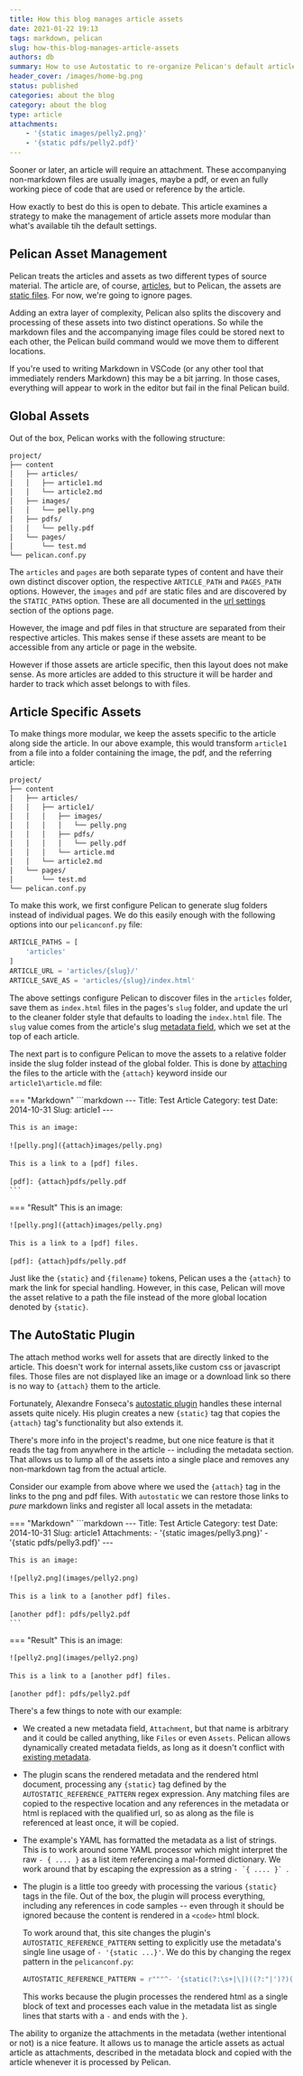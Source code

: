 ```yaml
---
title: How this blog manages article assets
date: 2021-01-22 19:13
tags: markdown, pelican
slug: how-this-blog-manages-article-assets
authors: db
summary: How to use Autostatic to re-organize Pelican's default article structure to be more article specific.
header_cover: /images/home-bg.png
status: published
categories: about the blog
category: about the blog
type: article
attachments:
    - '{static images/pelly2.png}'
    - '{static pdfs/pelly2.pdf}'
---
```

<!--
spell-checker:ignore autostatic alexandre fonseca's pelly pdfs pelicanconf staticattach
-->
Sooner or later, an article will require an attachment.  These accompanying non-markdown files are usually images, maybe a pdf, or even an fully working piece of code that are used or reference by the article.

How exactly to best do this is open to debate. This article examines a strategy to make the management of article assets more modular than what's available tih the default settings.

## Pelican Asset Management

Pelican treats the articles and assets as two different types of source material.  The article are, of course, [articles], but to Pelican, the assets are [static files].  For now, we're going to ignore pages.

Adding an extra layer of complexity, Pelican also splits the discovery and processing of these assets into two distinct operations.  So while the markdown files and the accompanying image files could be stored next to each other, the Pelican build command would we move them to different locations.

If you're used to writing Markdown in VSCode (or any other tool that immediately renders Markdown) this may be a bit jarring.  In those cases, everything will appear to work in the editor but fail in the final Pelican build.

## Global Assets

Out of the box, Pelican works with the following structure:

```console
project/
├── content
│   ├── articles/
│   │   ├── article1.md
│   │   └── article2.md
│   ├── images/
│   │   └── pelly.png
│   ├── pdfs/
│   │   └── pelly.pdf
│   └── pages/
│       └── test.md
└── pelican.conf.py
```

The `articles` and `pages` are both separate types of content and have their own distinct discover option, the respective `ARTICLE_PATH` and `PAGES_PATH` options.  However, the `images` and `pdf` are static files and are discovered by the `STATIC_PATHS` option.  These are all documented in the [url settings] section of the options page.

However, the image and pdf files in that structure are separated from their respective articles.  This makes sense if these assets are meant to be accessible from any article or page in the website.

However if those assets are article specific, then this layout does not make sense.  As more articles are added to this structure it will be harder and harder to track which asset belongs to with files.

## Article Specific Assets

To make things more modular, we keep the assets specific to the article along side the article.  In our above example, this would transform `article1` from a file into a folder containing the image, the pdf, and the referring article:

```console
project/
├── content
│   ├── articles/
│   │   ├── article1/
│   │   │   ├── images/
│   │   │   │   └── pelly.png
│   │   │   ├── pdfs/
│   │   │   │   └── pelly.pdf
│   │   │   └── article.md
│   │   └── article2.md
│   └── pages/
│       └── test.md
└── pelican.conf.py
```

To make this work, we first configure Pelican to generate slug folders instead of individual pages.  We do this easily enough with the following options into our `pelicanconf.py` file:

```python
ARTICLE_PATHS = [
    'articles'
]
ARTICLE_URL = 'articles/{slug}/'
ARTICLE_SAVE_AS = 'articles/{slug}/index.html'
```

The above settings configure Pelican to discover files in the `articles` folder, save them as `index.html` files in the pages's `slug` folder, and update the url to the cleaner folder style that defaults to loading the `index.html` file.  The `slug` value comes from the article's slug [metadata field], which we set at the top of each article.

The next part is to configure Pelican to move the assets to a relative folder inside the slug folder instead of the global folder.  This is done by [attaching] the files to the article with the `{attach}` keyword inside our `article1\article.md` file:

=== "Markdown"
    ```markdown
    ---
    Title: Test Article
    Category: test
    Date: 2014-10-31
    Slug: article1
    ---

    This is an image:

    ![pelly.png]({attach}images/pelly.png)

    This is a link to a [pdf] files.

    [pdf]: {attach}pdfs/pelly.pdf
    ```

=== "Result"
    This is an image:

    ![pelly.png]({attach}images/pelly.png)

    This is a link to a [pdf] files.

    [pdf]: {attach}pdfs/pelly.pdf

Just like the `{static}` and `{filename}` tokens, Pelican uses a the `{attach}` to mark the link for special handling.  However, in this case, Pelican will move the asset relative to a path the file instead of the more global location denoted by `{static}`.

## The AutoStatic Plugin

The attach method works well for assets that are directly linked to the article.  This doesn't work for internal assets,like custom css or javascript files.  Those files are not displayed like an image or a download link so there is no way to `{attach}` them to the article.

Fortunately, Alexandre Fonseca's [autostatic plugin] handles these internal assets quite nicely.  His plugin creates a new `{static}` tag that copies the `{attach}` tag's functionality but also extends it.

There's more info in the project's readme, but one nice feature is that it reads the tag from anywhere in the article -- including the metadata section.  That allows us to lump all of the assets into a single place and removes any non-markdown tag from the actual article.

Consider our example from above where we used the `{attach}` tag in the links to the png and pdf files.  With `autostatic` we can restore those links to *pure* markdown links and register all local assets in the metadata:

=== "Markdown"
    ```markdown
    ---
    Title: Test Article
    Category: test
    Date: 2014-10-31
    Slug: article1
    Attachments:
        - '{static images/pelly3.png}'
        - '{static pdfs/pelly3.pdf}'
    ---

    This is an image:

    ![pelly2.png](images/pelly2.png)

    This is a link to a [another pdf] files.

    [another pdf]: pdfs/pelly2.pdf
    ```
=== "Result"
    This is an image:

    ![pelly2.png](images/pelly2.png)

    This is a link to a [another pdf] files.

    [another pdf]: pdfs/pelly2.pdf

There's a few things to note with our example:

- We created a new metadata field, `Attachment`, but that name is arbitrary and it could be called anything, like `Files` or even `Assets`.  Pelican allows dynamically created metadata fields, as long as it doesn't conflict with [existing metadata].

- The plugin scans the rendered metadata and the rendered html document, processing any `{static}` tag defined by the `AUTOSTATIC_REFERENCE_PATTERN` regex expression.  Any matching files are copied to the respective location and any references in the metadata or html is replaced with the qualified url, so as along as the file is referenced at least once, it will be copied.

- The example's YAML has formatted the metadata as a list of strings. This is to work around some YAML processor which might interpret the raw `- { .... }` as a list item referencing a mal-formed dictionary. We work around that by escaping the expression as a string ``- `{ .... }` ``.

- The plugin is a little too greedy with processing the various `{static}` tags in the file.  Out of the box, the plugin  will process everything, including any references in code samples -- even through it should be ignored because the content is rendered in a `<code>` html block.

    To work around that, this site changes the plugin's  `AUTOSTATIC_REFERENCE_PATTERN` setting to explicitly use the metadata's single line usage of `- '{static ...}'`.  We do this by changing the regex pattern in the `pelicanconf.py`:

    ```python
    AUTOSTATIC_REFERENCE_PATTERN = r"""^- '{static(?:\s+|\|)((?:"|')?)(?P<path>[^\1=]+?)\1(?:(?:\s+|\|)(?P<extra>.*))?\s*}'$"""
    ```

    This works because the plugin processes the rendered html as a single block of text and processes each value in the metadata list as single lines that starts with a `-` and ends with the `}`.

The ability to organize the attachments in the metadata (wether intentional or not) is a nice feature.  It allows us to manage the article assets as actual article as attachments, described in the metadata block and copied with the article whenever it is processed by Pelican.

[articles]: https://docs.getpelican.com/en/latest/content.html#articles-and-pages
[static files]: https://docs.getpelican.com/en/latest/content.html#static-content
[url settings]: https://docs.getpelican.com/en/latest/settings.html#url-settings
[metadata field]: https://docs.getpelican.com/en/latest/content.html#file-metadata
[attaching]: https://docs.getpelican.com/en/latest/content.html#attaching-static-files
[autostatic plugin]: https://github.com/AlexJF/pelican-autostatic
[pelly.png]: {attach}images/pelly.png
[pelly.pdf]: {attach}pdfs/pelly.pdf
[existing metadata]: https://docs.getpelican.com/en/stable/content.html#file-metadata
[official documentation]: https://github.com/AlexJF/pelican-autostatic
